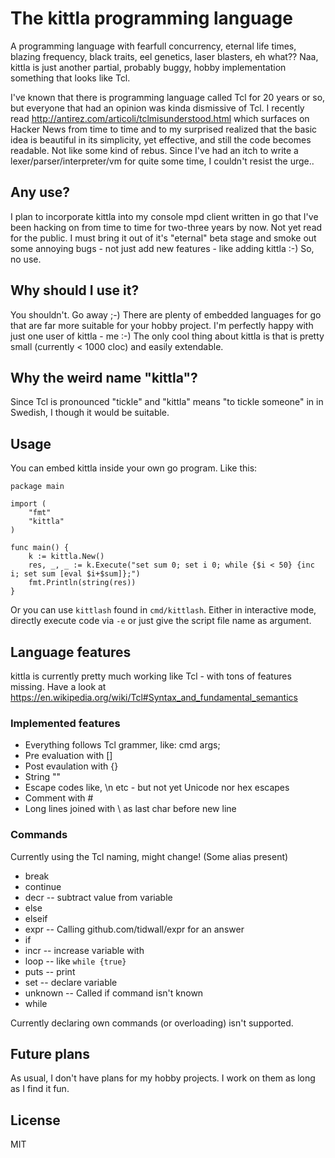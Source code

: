# The kittla programming language

A programming language with fearfull concurrency, eternal life times, blazing frequency, black traits, eel genetics,
laser blasters, eh what?? Naa, kittla is just another partial, probably buggy, hobby implementation something that looks
like Tcl.

I've known that there is programming language called Tcl for 20 years or so, but everyone that had an
opinion was kinda dismissive of Tcl. I recently read http://antirez.com/articoli/tclmisunderstood.html which surfaces
on Hacker News from time to time and to my surprised realized that the basic idea is beautiful
in its simplicity, yet effective, and still the code becomes readable. Not like some kind of rebus.
Since I've had an itch to write a lexer/parser/interpreter/vm for quite some time, I
couldn't resist the urge..


## Any use?

I plan to incorporate kittla into my console mpd client written in go that I've been hacking on from time to time for two-three
years by now. Not yet read for the public. I must bring it out of it's "eternal" beta stage
and smoke out some annoying bugs - not just add new features - like adding kittla :-)
So, no use.


## Why should I use it?

You shouldn't. Go away ;-) There are plenty of embedded languages for go that are far
more suitable for your hobby project. I'm perfectly happy with just one user of kittla - me :-)
The only cool thing about kittla is that is pretty small (currently < 1000 cloc) and easily extendable.


## Why the weird name "kittla"?

Since Tcl is pronounced "tickle" and "kittla" means "to tickle someone" in in Swedish, I though it would be suitable.

## Usage

You can embed kittla inside your own go program. Like this:
```
package main

import (
	"fmt"
	"kittla"
)

func main() {
	k := kittla.New()
	res, _, _ := k.Execute("set sum 0; set i 0; while {$i < 50} {inc i; set sum [eval $i+$sum]};")
	fmt.Println(string(res))
}

```

Or you can use  `kittlash` found in `cmd/kittlash`. Either in interactive mode, directly execute
code via `-e` or just give the script file name as argument.

## Language features

kittla is currently pretty much working like Tcl - with tons of features missing. Have a look
at https://en.wikipedia.org/wiki/Tcl#Syntax_and_fundamental_semantics

### Implemented features
  * Everything follows Tcl grammer, like: cmd args;
  * Pre evaluation with []
  * Post evaulation with {}
  * String ""
  * Escape codes like, \n etc - but not yet Unicode nor hex escapes
  * Comment with #
  * Long lines joined with \ as last char before new line

### Commands
  Currently using the Tcl naming, might change! (Some alias present)
  * break
  * continue
  * decr -- subtract value from variable
  * else
  * elseif
  * expr -- Calling github.com/tidwall/expr for an answer
  * if
  * incr -- increase variable with
  * loop -- like `while {true}`
  * puts -- print
  * set -- declare variable
  * unknown -- Called if command isn't known
  * while

Currently declaring own commands (or overloading) isn't supported.

## Future plans

As usual, I don't have plans for my hobby projects. I work on them as long as I find it fun.

## License
MIT
